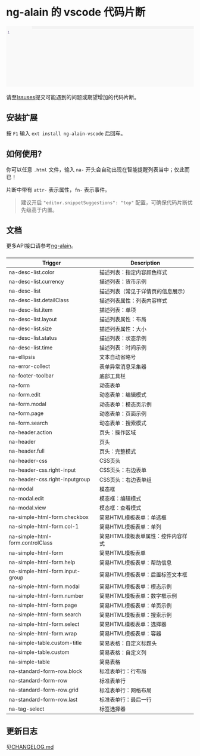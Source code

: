 # ng-alain 的 vscode 代码片断

![Plugin in action](help.gif)

请至[Issuses](https://github.com/cipchk/ng-alain-vscode/issues)提交可能遇到的问题或期望增加的代码片断。

## 安装扩展

按 `F1` 输入 `ext install ng-alain-vscode` 后回车。

## 如何使用?

你可以任意 `.html` 文件，输入 `na-` 开头会自动出现在智能提醒列表当中；仅此而已！

片断中带有 `attr-` 表示属性，`fn-` 表示事件。

> 建议开启 `"editor.snippetSuggestions": "top"` 配置，可确保代码片断优先级高于内置。

## 文档

更多API接口请参考[ng-alain](https://ng-alain.com/)。


### 

Trigger | Description
--- | ---
na-desc-list.color | 描述列表：指定内容颜色样式
na-desc-list.currency | 描述列表：货币示例
na-desc-list | 描述列表（常见于详情页的信息展示）
na-desc-list.detailClass | 描述列表属性：列表内容样式
na-desc-list.item | 描述列表：单项
na-desc-list.layout | 描述列表属性：布局
na-desc-list.size | 描述列表属性：大小
na-desc-list.status | 描述列表：状态示例
na-desc-list.time | 描述列表：时间示例
na-ellipsis | 文本自动省略号
na-error-collect | 表单异常消息采集器
na-footer-toolbar | 底部工具栏
na-form | 动态表单
na-form.edit | 动态表单：编辑模式
na-form.modal | 动态表单：模态页示例
na-form.page | 动态表单：页面示例
na-form.search | 动态表单：搜索模式
na-header.action | 页头：操作区域
na-header | 页头
na-header.full | 页头：完整模式
na-header-css | CSS页头
na-header-css.right-input | CSS页头：右边表单
na-header-css.right-inputgroup | CSS页头：右边表单组
na-modal | 模态框
na-modal.edit | 模态框：编辑模式
na-modal.view | 模态框：查看模式
na-simple-html-form.checkbox | 简易HTML模板表单：单选框
na-simple-html-form.col-1 | 简易HTML模板表单：单列
na-simple-html-form.controlClass | 简易HTML模板表单属性：控件内容样式
na-simple-html-form | 简易HTML模板表单
na-simple-html-form.help | 简易HTML模板表单：帮助信息
na-simple-html-form.input-group | 简易HTML模板表单：后置标签文本框
na-simple-html-form.modal | 简易HTML模板表单：模态示例
na-simple-html-form.number | 简易HTML模板表单：数字框示例
na-simple-html-form.page | 简易HTML模板表单：单页示例
na-simple-html-form.search | 简易HTML模板表单：搜索示例
na-simple-html-form.select | 简易HTML模板表单：选择器
na-simple-html-form.wrap | 简易HTML模板表单：容器
na-simple-table.custom-title | 简易表格：自定义标题头
na-simple-table.custom | 简易表格：自定义列
na-simple-table | 简易表格
na-standard-form-row.block | 标准表单行：行布局
na-standard-form-row | 标准表单行
na-standard-form-row.grid | 标准表单行：网格布局
na-standard-form-row.last | 标准表单行：最后一行
na-tag-select | 标签选择器

## 更新日志

见[CHANGELOG.md](CHANGELOG.md)

